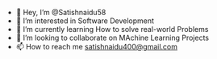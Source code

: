 - 👋 Hey, I’m @Satishnaidu58
- 👀 I’m interested in Software Development
- 🌱 I’m currently learning How to solve real-world Problems
- 💞️ I’m looking to collaborate on MAchine Learning Projects
- 📫 How to reach me satishnaidu400@gmail.com


<!---
Satishnaidu58/Satishnaidu58 is a ✨ special ✨ repository because its `README.md` (this file) appears on your GitHub profile.
You can click the Preview link to take a look at your changes.
--->
